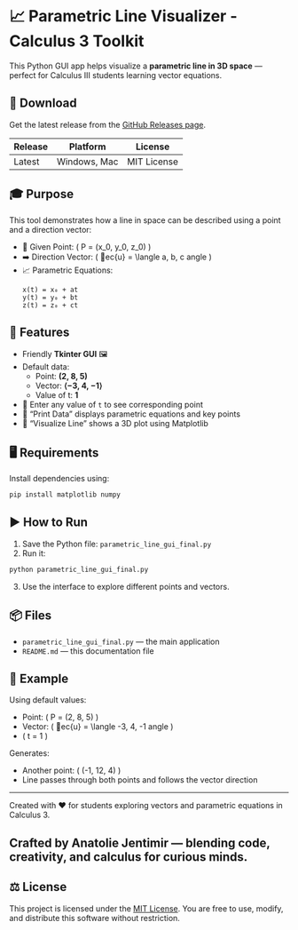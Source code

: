 # 📈 Parametric Line Visualizer - Calculus 3 Toolkit

This Python GUI app helps visualize a **parametric line in 3D space** — perfect for Calculus III students learning vector equations.

## 🚀 Download

Get the latest release from the [GitHub Releases page](https://github.com/yourusername/parametric_line_visualizer/releases).

| Release | Platform      | License      |
|---------|--------------|--------------|
| Latest  | Windows, Mac | MIT License  |

## 🎓 Purpose

This tool demonstrates how a line in space can be described using a point and a direction vector:

- 📌 Given Point: \( P = (x_0, y_0, z_0) \)
- ➡️ Direction Vector: \( ec{u} = \langle a, b, c
  angle \)
- 📈 Parametric Equations:
  ```
  x(t) = x₀ + at  
  y(t) = y₀ + bt  
  z(t) = z₀ + ct
  ```

## 🧰 Features

- Friendly **Tkinter GUI** 🖼️
- Default data:
  - Point: **(2, 8, 5)**
  - Vector: **⟨−3, 4, −1⟩**
  - Value of t: **1**
- 🔢 Enter any value of `t` to see corresponding point
- 📄 “Print Data” displays parametric equations and key points
- 🎨 “Visualize Line” shows a 3D plot using Matplotlib

## 🖥️ Requirements

Install dependencies using:

```bash
pip install matplotlib numpy
```

## ▶️ How to Run

1. Save the Python file: `parametric_line_gui_final.py`
2. Run it:

```bash
python parametric_line_gui_final.py
```

3. Use the interface to explore different points and vectors.

## 📦 Files

- `parametric_line_gui_final.py` — the main application
- `README.md` — this documentation file

## 🧮 Example

Using default values:

- Point: \( P = (2, 8, 5) \)
- Vector: \( ec{u} = \langle -3, 4, -1
  angle \)
- \( t = 1 \)

Generates:

- Another point: \( (-1, 12, 4) \)
- Line passes through both points and follows the vector direction

---

Created with ❤️ for students exploring vectors and parametric equations in Calculus 3.

**Crafted by Anatolie Jentimir — blending code, creativity, and calculus for curious minds.**
------------------------------------------------------------------------------------------

## ⚖️ License

This project is licensed under the [MIT License](https://opensource.org/licenses/MIT).
You are free to use, modify, and distribute this software without restriction.
